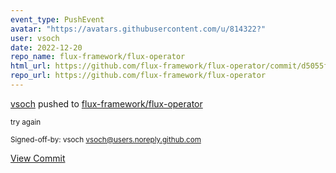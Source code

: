 ```yaml
---
event_type: PushEvent
avatar: "https://avatars.githubusercontent.com/u/814322?"
user: vsoch
date: 2022-12-20
repo_name: flux-framework/flux-operator
html_url: https://github.com/flux-framework/flux-operator/commit/d5055f42e6ff6126fe3def47020af876246b6ad9
repo_url: https://github.com/flux-framework/flux-operator
---
```


<a href='https://github.com/vsoch' target='_blank'>vsoch</a> pushed to <a href='https://github.com/flux-framework/flux-operator' target='_blank'>flux-framework/flux-operator</a>

<small>try again

Signed-off-by: vsoch <vsoch@users.noreply.github.com></small>

<a href='https://github.com/flux-framework/flux-operator/commit/d5055f42e6ff6126fe3def47020af876246b6ad9' target='_blank'>View Commit</a>